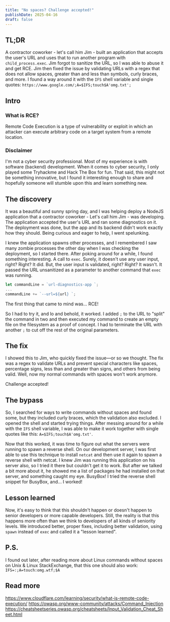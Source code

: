 ```yaml
---
title: "No spaces? Challenge accepted!"
publishDate: 2025-04-16
draft: false
---
```


## TL;DR
A contractor coworker - let's call him Jim - built an application that accepts the user's URL and uses that to run another program with `child_process.exec`. Jim forgot to sanitize the URL, so I was able to abuse it and get RCE. Jim then fixed the issue by validating URLs with a regex that does not allow spaces, greater than and less than symbols, curly braces, and more. I found a way around it with the `IFS` shell variable and single quotes: `https://www.google.com/;A=$IFS;touch$A'omg.txt';`

## Intro
### What is RCE?
Remote Code Execution is a type of vulnerability or exploit in which an attacker can execute arbitrary code on a target system from a remote location.

### Disclaimer
I'm not a cyber security professional. Most of my experience is with software (backend) development. When it comes to cyber security, I only played some Tryhackme and Hack The Box for fun. That said, this might not be something innovative, but I found it interesting enough to share and hopefully someone will stumble upon this and learn something new. 

## The discovery
It was a beautiful and sunny spring day, and I was helping deploy a NodeJS application that a contractor coworker - Let's call him Jim - was developing. The application accepted the user's URL and ran some diagnostics on it. The deployment was done, but the app and its backend didn't work exactly how they should. Being curious and eager to help, I went spelunking.

I knew the application spawns other processes, and I remembered I saw many zombie processes the other day when I was checking the deployment, so I started there. After poking around for a while, I found something interesting. A call to `exec`.
Surely, it doesn't use any user input, right? Right? It did. But, the user input is validated, right? Right? It wasn't. It passed the URL unsanitized as a parameter to another command that `exec` was running.

```typescript
let commandLine = `url-diagnostics-app `;
...
commandLine += `--url=${url} `;
```

The first thing that came to mind was... RCE!

So I had to try it, and lo and behold, it worked. I added `;` to the URL to "split" the command in two and then executed my command to create an empty file on the filesystem as a proof of concept. I had to terminate the URL with another `;` to cut off the rest of the original parameters. 

## The fix

I showed this to Jim, who quickly fixed the issue—or so we thought. The fix was a regex to validate URLs and prevent special characters like spaces, percentage signs, less than and greater than signs, and others from being valid. Well, now my normal commands with spaces won't work anymore.

Challenge accepted!

## The bypass

So, I searched for ways to write commands without spaces and found some, but they included curly braces, which the validation also excluded. I opened the shell and started trying things. After messing around for a while with the `IFS` shell variable, I was able to make it work together with single quotes like this: `A=$IFS;touch$A'omg.txt'`.

Now that this worked, it was time to figure out what the servers were running to spawn a reverse shell. On our development server, I was first able to use this technique to install `netcat` and then use it again to spawn a reverse shell with netcat. I knew Jim was running this application on his server also, so I tried it there but couldn't get it to work. But after we talked a bit more about it, he showed me a list of packages he had installed on that server, and something caught my eye. BusyBox! I tried the reverse shell snippet for BusyBox, and... I worked!

## Lesson learned

Now, it's easy to think that this shouldn't happen or doesn't happen to senior developers or more capable developers. Still, the reality is that this happens more often than we think to developers of all kinds of seniority levels. We introduced better, proper fixes, including better validation, using `spawn` instead of `exec` and called it a "lesson learned".

## P.S.
I found out later, after reading more about Linux commands without spaces on Unix & Linux StackExchange, that this one should also work: `IFS=:;A=touch:omg.wtf;$A`

## Read more
<https://www.cloudflare.com/learning/security/what-is-remote-code-execution/>
<https://owasp.org/www-community/attacks/Command_Injection>
<https://cheatsheetseries.owasp.org/cheatsheets/Input_Validation_Cheat_Sheet.html>
